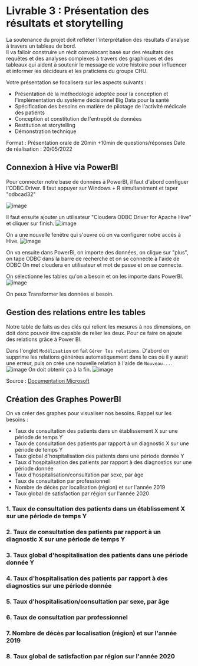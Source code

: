 # Livrable 3 : Présentation des résultats et storytelling

La soutenance du projet doit refléter l'interprétation des résultats d'analyse à travers un tableau de bord.  
Il va falloir construire un récit convaincant basé sur des résultats des requêtes et des analyses complexes à travers des graphiques et des tableaux qui aident à soutenir le message de votre histoire pour influencer et informer les décideurs et les praticiens du groupe CHU.

Votre présentation se focalisera sur les aspects suivants :

- Présentation de la méthodologie adoptée pour la conception et l'implémentation du système décisionnel Big Data pour la santé
- Spécification des besoins en matière de pilotage de l'activité médicale des patients
- Conception et constitution de l'entrepôt de données
- Restitution et storytelling
- Démonstration technique

Format : Présentation orale de 20min +10min de questions/réponses Date de réalisation : 20/05/2022


## Connexion à Hive via PowerBI
Pour connecter notre base de données à PowerBI, il faut d'abord configuer l'ODBC Driver.
Il faut appuyer sur Windows + R simultanément et taper "odbcad32"

![image](https://user-images.githubusercontent.com/56252271/169271086-84a29f24-2942-4716-8e81-ed495587cdf1.png)


Il faut ensuite ajouter un utilisateur "Cloudera ODBC Driver for Apache Hive" et cliquer sur finish.
![image](https://user-images.githubusercontent.com/56252271/169271564-68fd34f7-b635-41d3-826c-3025b5de2fb0.png)

On a une nouvelle fenêtre qui s'ouvre où on va configurer notre accès à Hive.
![image](https://user-images.githubusercontent.com/56252271/169271767-383cd45f-c103-4f82-9afa-780aade07f3b.png)

On va ensuite dans PowerBi, on importe des données, on clique sur "plus", on tape ODBC dans la barre de recherche et on se connecte à l'aide de ODBC
On met cloudera en utilisateur et mot de passe et on se connecte.

On sélectionne les tables qu'on a besoin et on les importe dans PowerBI. 
![image](https://user-images.githubusercontent.com/56393986/169242424-0fb77562-3d50-462b-b952-771cbc595145.png)

On peux Transformer les données si besoin. 

## Gestion des relations entre les tables
Notre table de faits as des clés qui relient les mesures à nos dimensions, on doit donc pouvoir être capable de relier les deux. Pour ce faire on ajoute des relations grâce à Power BI.

Dans l'onglet `Modélisation` on fait `Gérer les relations`. D'abord on supprime les relations générées automatiquement dans le cas où il y aurait une erreur, puis on crée une nouvelle relation à l'aide de `Nouveau...`.
![image](https://user-images.githubusercontent.com/56393986/169246569-fc0df0dd-1234-4332-b409-1159da4ffdaa.png)
On doit obtenir ça à la fin. 
![image](https://user-images.githubusercontent.com/56393986/169247064-3b4aa6e2-9752-454e-92e4-b4eaa351a2db.png)

Source : [ Documentation Microsoft ](https://docs.microsoft.com/fr-fr/power-bi/transform-model/desktop-create-and-manage-relationships)

## Création des Graphes PowerBI

On va créer des graphes pour visualiser nos besoins. 
Rappel sur les besoins :
- Taux de consultation des patients dans un établissement X sur une période de temps Y
- Taux de consultation des patients par rapport à un diagnostic X sur une période de temps Y
- Taux global d'hospitalisation des patients dans une période donnée Y
- Taux d'hospitalisation des patients par rapport à des diagnostics sur une période donnée
- Taux d'hospitalisation/consultation par sexe, par âge
- Taux de consultation par professionnel
- Nombre de décès par localisation (région) et sur l'année 2019
- Taux global de satisfaction par région sur l'année 2020

### 1. Taux de consultation des patients dans un établissement X sur une période de temps Y

### 2. Taux de consultation des patients par rapport à un diagnostic X sur une période de temps Y
### 3. Taux global d'hospitalisation des patients dans une période donnée Y
### 4. Taux d'hospitalisation des patients par rapport à des diagnostics sur une période donnée
### 5. Taux d'hospitalisation/consultation par sexe, par âge
### 6. Taux de consultation par professionnel
### 7. Nombre de décès par localisation (région) et sur l'année 2019
### 8. Taux global de satisfaction par région sur l'année 2020
